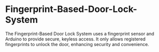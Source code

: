 # Fingerprint-Based-Door-Lock-System
The Fingerprint-Based Door Lock System uses a fingerprint sensor and Arduino to provide secure, keyless access. It only allows registered fingerprints to unlock the door, enhancing security and convenience.
